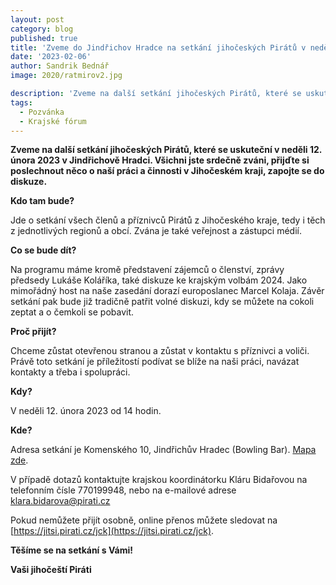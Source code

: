 ```yaml
---
layout: post
category: blog
published: true
title: 'Zveme do Jindřichov Hradce na setkání jihočeských Pirátů v neděli 12. února 2023'
date: '2023-02-06'
author: Sandrik Bednář
image: 2020/ratmirov2.jpg

description: 'Zveme na další setkání jihočeských Pirátů, které se uskuteční v neděli 12. února 2023 v Jindřichově Hradci. Všichni jste srdečně zváni, přijďte si poslechnout něco o naší práci a činnosti v Jihočeském kraji, zapojte se do diskuze.'
tags:
  - Pozvánka
  - Krajské fórum
---
```

**Zveme na další setkání jihočeských Pirátů, které se uskuteční v neděli 12. února 2023 v Jindřichově Hradci. Všichni jste srdečně zváni, přijďte si poslechnout něco o naší práci a činnosti v Jihočeském kraji, zapojte se do diskuze.**

**Kdo tam bude?**

Jde o setkání všech členů a příznivců Pirátů z Jihočeského kraje, tedy i těch z jednotlivých regionů a obcí. Zvána je také veřejnost a zástupci médií.

**Co se bude dít?**

Na programu máme kromě představení zájemců o členství, zprávy předsedy Lukáše Koláříka, také diskuze ke krajským volbám 2024. Jako mimořádný host na naše zasedání dorazí europoslanec Marcel Kolaja. Závěr setkání pak bude již tradičně patřit volné diskuzi, kdy se můžete na cokoli zeptat a o čemkoli se pobavit.

**Proč přijít?**

Chceme zůstat otevřenou stranou a zůstat v kontaktu s příznivci a voliči. Právě toto setkání je příležitostí podívat se blíže na naši práci, navázat kontakty a třeba i spolupráci.

**Kdy?**

V neděli 12. února 2023 od 14 hodin.

**Kde?**

Adresa setkání je Komenského 10, Jindřichův Hradec (Bowling Bar). [Mapa zde](https://mapy.cz/zakladni?q=Komensk%C3%A9ho%2010&source=addr&id=11635717&ds=1&x=15.0016401&y=49.1436695&z=19). 

V případě dotazů kontaktujte krajskou koordinátorku Kláru Bidařovou na telefonním čísle 770199948, nebo na e-mailové adrese klara.bidarova@pirati.cz

Pokud nemůžete přijít osobně, online přenos můžete sledovat na [https://jitsi.pirati.cz/jck](https://jitsi.pirati.cz/jck).

**Těšíme se na setkání s Vámi!**

**Vaši jihočeští Piráti**
